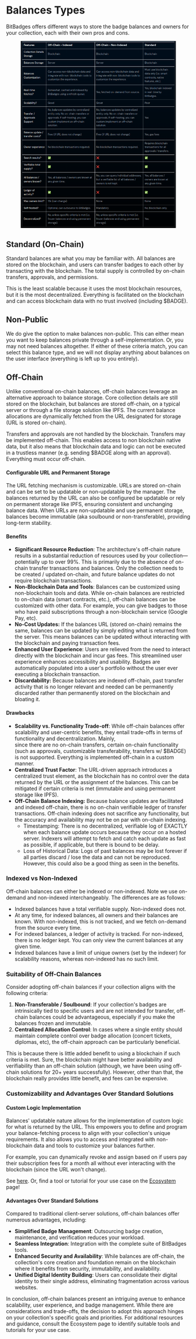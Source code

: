 # Balances Types

BitBadges offers different ways to store the badge balances and owners for your collection, each with their own pros and cons.

<figure><img src="../../../.gitbook/assets/image (40).png" alt=""><figcaption></figcaption></figure>

## Standard (On-Chain)

Standard balances are what you may be familiar with. All balances are stored on the blockchain, and users can transfer badges to each other by transacting with the blockchain. The total supply is controlled by on-chain transfers, approvals, and permissions.

This is the least scalable because it uses the most blockchain resources, but it is the most decentralized. Everything is facilitated on the blockchain and can access blockchain data with no trust involved (including $BADGE).

## Non-Public

We do give the option to make balances non-public. This can either mean you want to keep balances private through a self-implementation. Or, you may not need balances altogether. If either of these criteria match, you can select this balance type, and we will not display anything about balances on the user interface (everything is left up to you entirely).

## Off-Chain

Unlike conventional on-chain balances, off-chain balances leverage an alternative approach to balance storage. Core collection details are still stored on the blockchain, but balances are stored off-chain, on a typical server or through a file storage solution like IPFS. The current balance allocations are dynamically fetched from the URL designated for storage (URL is stored on-chain).

Transfers and approvals are not handled by the blockchain. Transfers may be implemented off-chain. This enables access to non blockchain native data, but it also means that blockchain data and logic can not be executed in a trustless manner (e.g. sending $BADGE along with an approval). Everything must occur off-chain.

#### Configurable URL and Permanent Storage

The URL fetching mechanism is customizable. URLs are stored on-chain and can be set to be updatable or non-updatable by the manager. The balances returned by the URL can also be configured be updatable or rely on permanent storage like IPFS, ensuring consistent and unchanging balance data. When URLs are non-updatable and use permanent storage, balances become immutable (aka soulbound or non-transferable), providing long-term stability.

#### Benefits

-   **Significant Resource Reduction**: The architecture's off-chain nature results in a substantial reduction of resources used by your collection—potentially up to over 99%. This is primarily due to the absence of on-chain transfer transactions and balances. Only the collection needs to be created / updated on-chain, and future balance updates do not require blockchain transactions.
-   **Non-Blockchain Data and Tools**: Balances can be customized using non-blockchain tools and data. While on-chain balances are restricted to on-chain data (smart contracts, etc.), off-chain balances can be customized with other data. For example, you can give badges to those who have paid subscriptions through a non-blockchain service (Google Pay, etc).
-   **No-Cost Updates:** If the balances URL (stored on-chain) remains the same, balances can be updated by simply editing what is returned from the server. This means balances can be updated without interacting with the blockchain and paying transaction fees.
-   **Enhanced User Experience**: Users are relieved from the need to interact directly with the blockchain and incur gas fees. This streamlined user experience enhances accessibility and usability. Badges are automatically populated into a user's portfolio without the user ever executing a blockchain transaction.
-   **Discardability:** Because balances are indexed off-chain, past transfer activity that is no longer relevant and needed can be permanently discarded rather than permanently stored on the blockchain and bloating it.

#### Drawbacks

-   **Scalability vs. Functionality Trade-off**: While off-chain balances offer scalability and user-centric benefits, they entail trade-offs in terms of functionality and decentralization. Mainly,\
    since there are no on-chain transfers, certain on-chain functionality (such as approvals, customizable transferability, transfers w/ $BADGE) is not supported. Everything is implemented off-chain in a custom manner.
-   **Centralized Trust Factor**: The URL-driven approach introduces a centralized trust element, as the blockchain has no control over the data returned by the URL or the assignment of the balances. This can be mitigated if certain criteria is met (immutable and using permanent storage like IPFS).
-   **Off-Chain Balance Indexing:** Because balance updates are facilitated and indexed off-chain, there is no on-chain verifiable ledger of transfer transactions. Off-chain indexing does not sacrifice any functionality, but the accuracy and availability may not be on par with on-chain indexing.
    -   Timestamping: There is no decentralized, verifiable log of EXACTLY when each balance update occurs because they occur on a hosted server. Indexers will attempt to fetch and catch each update as fast as possible, if applicable, but there is bound to be delay.
    -   Loss of Historical Data: Logs of past balances may be lost forever if all parties discard / lose the data and can not be reproduced. However, this could also be a good thing as seen in the benefits.

### Indexed vs Non-Indexed

Off-chain balances can either be indexed or non-indexed. Note we use on-demand and non-indexed interchangeably. The differences are as follows:

-   Indexed balances have a total verifiable supply. Non-indexed does not.
-   At any time, for indexed balances, all owners and their balances are known. With non-indexed, this is not tracked, and we fetch on-demand from the source every time.
-   For indexed balances, a ledger of activity is tracked. For non-indexed, there is no ledger kept. You can only view the current balances at any given time.
-   Indexed balances have a limit of unique owners (set by the indexer) for scalability reasons, whereas non-indexed has no such limit.

### Suitability of Off-Chain Balances

Consider adopting off-chain balances if your collection aligns with the following criteria:

1. **Non-Transferable / Soulbound**: If your collection's badges are intrinsically tied to specific users and are not intended for transfer, off-chain balances could be advantageous, especially if you make the balances frozen and immutable.
2. **Centralized Allocation Control**: In cases where a single entity should maintain complete control over badge allocation (concert tickets, diplomas, etc), the off-chain approach can be particularly beneficial.

This is because there is little added benefit to using a blockchain if such criteria is met. Sure, the blockchain might have better availability and verifiability than an off-chain solution (although, we have been using off-chain solutions for 20+ years successfully). However, other than that, the blockchain really provides little benefit, and fees can be expensive.

### Customizability and Advantages Over Standard Solutions

#### Custom Logic Implementation

Balances' updatable nature allows for the implementation of custom logic for what is returned by the URL. This empowers you to define and program your balance-fetching process to align with your collection's unique requirements. It also allows you to access and integrated with non-blockchain data and tools to customize your balances further.

For example, you can dynamically revoke and assign based on if users pay their subscription fees for a month all without ever interacting with the blockchain (since the URL won't change).

See [here](../broken-reference/). Or, find a tool or tutorial for your use case on the [Ecosystem ](../../ecosystem/)page!

#### Advantages Over Standard Solutions

Compared to traditional client-server solutions, off-chain balances offer numerous advantages, including:

-   **Simplified Badge Management**: Outsourcing badge creation, maintenance, and verification reduces your workload.
-   **Seamless Integration**: Integration with the complete suite of BitBadges tools.
-   **Enhanced Security and Availability**: While balances are off-chain, the collection's core creation and foundation remain on the blockchain where it benefits from security, immutability, and availability.
-   **Unified Digital Identity Building**: Users can consolidate their digital identity to their single address, eliminating fragmentation across various websites.

In conclusion, off-chain balances present an intriguing avenue to enhance scalability, user experience, and badge management. While there are considerations and trade-offs, the decision to adopt this approach hinges on your collection's specific goals and priorities. For additional resources and guidance, consult the Ecosystem page to identify suitable tools and tutorials for your use case.
